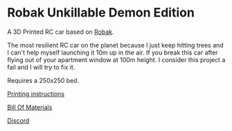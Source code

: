 # Robak Unkillable Demon Edition

A 3D Printed RC car based on [Robak](https://github.com/robaki-dev/robak/).

The most resilient RC car on the planet because I just keep hitting trees and I can't help myself launching it 10m up in the air.
If you break this car after flying out of your apartment window at 100m height. I consider this project a fail and I will try to fix it.

Requires a 250x250 bed.

[Printing instructions](docs/printing.md)

[Bill Of Materials](docs/BOM.csv)

[Discord](https://discord.gg/4mxkpQYTXy)
